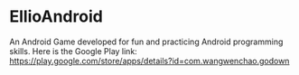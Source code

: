 # EllioAndroid
An Android Game developed for fun and practicing Android programming skills.
Here is the Google Play link:
https://play.google.com/store/apps/details?id=com.wangwenchao.godown

